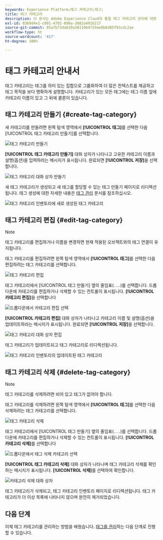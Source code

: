 ```yaml
---
keywords: Experience Platform;태그 카테고리;태그;
title: 태그 카테고리
description: 이 문서는 Adobe Experience Cloud의 통합 태그 카테고리 관리에 대한 정보를 제공합니다.
exl-id: 0369d4e1-c091-4702-890a-3882a4916217
source-git-commit: 05a7b73da610a30119b4719ae6b6d85f93cdc2ae
workflow-type: ht
source-wordcount: '417'
ht-degree: 100%

---
```


# 태그 카테고리 안내서

태그 카테고리는 태그를 의미 있는 집합으로 그룹화하여 더 많은 컨텍스트를 제공하고 태그 목적을 보다 명확하게 설명합니다. 카테고리가 있는 모든 태그에는 태그 이름 앞에 카테고리 이름이 있고 그 뒤에 콜론이 있습니다.

## 태그 카테고리 만들기 {#create-tag-category}

새 카테고리를 만들려면 왼쪽 탐색 영역에서 **[!UICONTROL 태그]**&#x200B;를 선택한 다음 [!UICONTROL 태그 카테고리 만들기]를 선택합니다.

![태그 카테고리 만들기](./images/create-tag-category.png)

**[!UICONTROL 태그 카테고리 만들기]** 대화 상자가 나타나고 고유한 카테고리 이름과 설명(옵션)을 입력하라는 메시지가 표시됩니다. 완료되면 **[!UICONTROL 저장]**&#x200B;을 선택합니다.

![태그 카테고리 대화 상자 만들기](./images/create-tag-category-dialog.png)

새 태그 카테고리가 생성되고 새 태그를 할당할 수 있는 태그 만들기 페이지로 리디렉션됩니다. 태그 생성에 대한 자세한 내용은 [태그 관리](./managing-tags.md#create-a-tag-create-tag) 문서를 참조하십시오.

![태그 카테고리 인벤토리에 새로 생성된 태그 카테고리](./images/new-tag-cateogry-listed.png)

## 태그 카테고리 편집 {#edit-tag-category}

>[!NOTE]
>
>태그 카테고리를 편집하거나 이름을 변경하면 현재 적용된 오브젝트와의 태그 연결이 유지됩니다.

태그 카테고리를 편집하려면 왼쪽 탐색 영역에서 **[!UICONTROL 태그]**&#x200B;를 선택한 다음 편집하려는 태그 카테고리를 선택합니다.

![태그 카테고리 편집](./images/edit-tag-category.png)

태그 카테고리에서 [!UICONTROL 태그 만들기] 옆의 줄임표(`...`)를 선택합니다. 드롭다운에 카테고리를 편집하거나 삭제할 수 있는 컨트롤이 표시됩니다. **[!UICONTROL 카테고리 편집]**&#x200B;을 선택합니다

![드롭다운에서 카테고리 편집 선택](./images/select-edit-tag-category.png)

**[!UICONTROL 카테고리 편집]** 대화 상자가 나타나고 카테고리 이름 및 설명(옵션)을 업데이트하라는 메시지가 표시됩니다. 완료되면 **[!UICONTROL 저장]**&#x200B;을 선택합니다.

![태그 카테고리 대화 상자 편집](./images/edit-category-dialog.png)

태그 카테고리가 업데이트되고 태그 카테고리로 리디렉션됩니다.

![태그 카테고리 인벤토리의 업데이트된 태그 카테고리](./images/updated-tag-category.png)

## 태그 카테고리 삭제 {#delete-tag-category}

>[!NOTE]
>
>태그 카테고리를 삭제하려면 비어 있고 태그가 없어야 합니다.

태그 카테고리를 삭제하려면 왼쪽 탐색 영역에서 **[!UICONTROL 태그]**&#x200B;를 선택한 다음 삭제하려는 태그 카테고리를 선택합니다.

![태그 카테고리 삭제](./images/edit-tag-category.png)

태그 카테고리에서 [!UICONTROL 태그 만들기] 옆의 줄임표(`...`)를 선택합니다. 드롭다운에 카테고리를 편집하거나 삭제할 수 있는 컨트롤이 표시됩니다. **[!UICONTROL 카테고리 삭제]**&#x200B;를 선택합니다

![드롭다운에서 태그 삭제 카테고리 선택](./images/select-delete-tag-category.png)

**[!UICONTROL 태그 카테고리 삭제]** 대화 상자가 나타나며 태그 카테고리 삭제를 확인하는 메시지가 표시됩니다. **[!UICONTROL 삭제]**&#x200B;를 선택하여 확인합니다.

![카테고리 삭제 대화 상자](./images/delete-category-dialog.png)

태그 카테고리가 삭제되고, 태그 카테고리 인벤토리 페이지로 리디렉션됩니다. 태그 카테고리가 더 이상 목록에 나타나지 않으며 완전히 제거되었습니다.

## 다음 단계

이제 태그 카테고리를 관리하는 방법을 배웠습니다. [태그를 관리](./managing-tags.md)하는 다음 단계로 진행할 수 있습니다.
